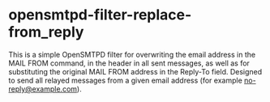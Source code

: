 # opensmtpd-filter-replace-from_reply
This is a simple OpenSMTPD filter for overwriting the email address in the MAIL FROM command, in the header in all sent messages, as well as for substituting the original MAIL FROM address in the Reply-To field. Designed to send all relayed messages from a given email address (for example no-reply@example.com).

